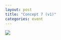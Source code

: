 ```yaml
---
layout: post
title: "Concept 7 (v1)"
categories: event
---
```

![](https://pics.livejournal.com/quillcraft/pic/001fe7gp)

